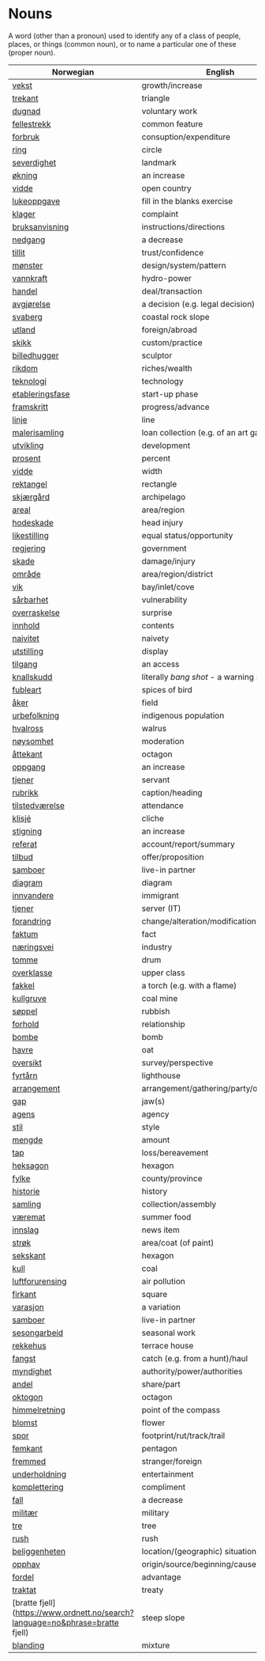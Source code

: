 # Nouns

A word (other than a pronoun) used to identify any of a class of people, places, or things (common noun), or to name a particular one of these (proper noun).

| Norwegian | English | Gender |
| --- | --- | --- |
| [vekst](https://www.ordnett.no/search?language=no&phrase=vekst) | growth/increase | m |
| [trekant](https://www.ordnett.no/search?language=no&phrase=trekant) | triangle | m |
| [dugnad](https://www.ordnett.no/search?language=no&phrase=dugnad) | voluntary work | m |
| [fellestrekk](https://www.ordnett.no/search?language=no&phrase=fellestrekk) | common feature | i |
| [forbruk](https://www.ordnett.no/search?language=no&phrase=forbruk) | consuption/expenditure | i |
| [ring](https://www.ordnett.no/search?language=no&phrase=ring) | circle | m |
| [severdighet](https://www.ordnett.no/search?language=no&phrase=severdighet) | landmark | m |
| [økning](https://www.ordnett.no/search?language=no&phrase=økning) | an increase | m |
| [vidde](https://www.ordnett.no/search?language=no&phrase=vidde) | open country | m |
| [lukeoppgave](https://www.ordnett.no/search?language=no&phrase=lukeoppgave) | fill in the blanks exercise | m |
| [klager](https://www.ordnett.no/search?language=no&phrase=klager) | complaint | m |
| [bruksanvisning](https://www.ordnett.no/search?language=no&phrase=bruksanvisning) | instructions/directions | m |
| [nedgang](https://www.ordnett.no/search?language=no&phrase=nedgang) | a decrease | m |
| [tillit](https://www.ordnett.no/search?language=no&phrase=tillit) | trust/confidence | m |
| [mønster](https://www.ordnett.no/search?language=no&phrase=mønster) | design/system/pattern | i |
| [vannkraft](https://www.ordnett.no/search?language=no&phrase=vannkraft) | hydro-power | m |
| [handel](https://www.ordnett.no/search?language=no&phrase=handel) | deal/transaction | m |
| [avgjørelse](https://www.ordnett.no/search?language=no&phrase=avgjørelse) | a decision (e.g. legal decision) | m |
| [svaberg](https://www.ordnett.no/search?language=no&phrase=svaberg) | coastal rock slope | i |
| [utland](https://www.ordnett.no/search?language=no&phrase=utland) | foreign/abroad | m |
| [skikk](https://www.ordnett.no/search?language=no&phrase=skikk) | custom/practice | m |
| [billedhugger](https://www.ordnett.no/search?language=no&phrase=billedhugger) | sculptor | m |
| [rikdom](https://www.ordnett.no/search?language=no&phrase=rikdom) | riches/wealth | m |
| [teknologi](https://www.ordnett.no/search?language=no&phrase=teknologi) | technology | m |
| [etableringsfase](https://www.ordnett.no/search?language=no&phrase=etableringsfase) | start-up phase | m |
| [framskritt](https://www.ordnett.no/search?language=no&phrase=framskritt) | progress/advance | i |
| [linje](https://www.ordnett.no/search?language=no&phrase=linje) | line | m |
| [malerisamling](https://www.ordnett.no/search?language=no&phrase=malerisamling) | loan collection (e.g. of an art gallery) | m |
| [utvikling](https://www.ordnett.no/search?language=no&phrase=utvikling) | development | m |
| [prosent](https://www.ordnett.no/search?language=no&phrase=prosent) | percent | m |
| [vidde](https://www.ordnett.no/search?language=no&phrase=vidde) | width | m/f |
| [rektangel](https://www.ordnett.no/search?language=no&phrase=rektangel) | rectangle | i |
| [skjærgård](https://www.ordnett.no/search?language=no&phrase=skjærgård) | archipelago | m |
| [areal](https://www.ordnett.no/search?language=no&phrase=areal) | area/region | i |
| [hodeskade](https://www.ordnett.no/search?language=no&phrase=hodeskade) | head injury | m |
| [likestilling](https://www.ordnett.no/search?language=no&phrase=likestilling) | equal status/opportunity | m |
| [regjering](https://www.ordnett.no/search?language=no&phrase=regjering) | government | m |
| [skade](https://www.ordnett.no/search?language=no&phrase=skade) | damage/injury | m |
| [område](https://www.ordnett.no/search?language=no&phrase=område) | area/region/district | i |
| [vik](https://www.ordnett.no/search?language=no&phrase=vik) | bay/inlet/cove | m |
| [sårbarhet](https://www.ordnett.no/search?language=no&phrase=sårbarhet) | vulnerability | m |
| [overraskelse](https://www.ordnett.no/search?language=no&phrase=overraskelse) | surprise | m |
| [innhold](https://www.ordnett.no/search?language=no&phrase=innhold) | contents | i |
| [naivitet](https://www.ordnett.no/search?language=no&phrase=naivitet) | naivety | m |
| [utstilling](https://www.ordnett.no/search?language=no&phrase=utstilling) | display | m |
| [tilgang](https://www.ordnett.no/search?language=no&phrase=tilgang) | an access | i |
| [knallskudd](https://www.ordnett.no/search?language=no&phrase=knallskudd) | literally _bang shot_ - a warning shot gun | i |
| [fubleart](https://www.ordnett.no/search?language=no&phrase=fubleart) | spices of bird | m/f |
| [åker](https://www.ordnett.no/search?language=no&phrase=åker) | field | m |
| [urbefolkning](https://www.ordnett.no/search?language=no&phrase=urbefolkning) | indigenous population | m |
| [hvalross](https://www.ordnett.no/search?language=no&phrase=hvalross) | walrus | m |
| [nøysomhet](https://www.ordnett.no/search?language=no&phrase=nøysomhet) | moderation | m |
| [åttekant](https://www.ordnett.no/search?language=no&phrase=åttekant) | octagon | m |
| [oppgang](https://www.ordnett.no/search?language=no&phrase=oppgang) | an increase | m |
| [tjener](https://www.ordnett.no/search?language=no&phrase=tjener) | servant | m |
| [rubrikk](https://www.ordnett.no/search?language=no&phrase=rubrikk) | caption/heading | m |
| [tilstedværelse](https://www.ordnett.no/search?language=no&phrase=tilstedværelse) | attendance | i |
| [klisjé](https://www.ordnett.no/search?language=no&phrase=klisjé) | cliche | m |
| [stigning](https://www.ordnett.no/search?language=no&phrase=stigning) | an increase | m |
| [referat](https://www.ordnett.no/search?language=no&phrase=referat) | account/report/summary | i |
| [tilbud](https://www.ordnett.no/search?language=no&phrase=tilbud) | offer/proposition | i |
| [samboer](https://www.ordnett.no/search?language=no&phrase=samboer) | live-in partner | m |
| [diagram](https://www.ordnett.no/search?language=no&phrase=diagram) | diagram | i |
| [innvandere](https://www.ordnett.no/search?language=no&phrase=innvandere) | immigrant | m |
| [tjener](https://www.ordnett.no/search?language=no&phrase=tjener) | server (IT) | m |
| [forandring](https://www.ordnett.no/search?language=no&phrase=forandring) | change/alteration/modification | m |
| [faktum](https://www.ordnett.no/search?language=no&phrase=faktum) | fact | i |
| [næringsvei](https://www.ordnett.no/search?language=no&phrase=næringsvei) | industry | m |
| [tomme](https://www.ordnett.no/search?language=no&phrase=tomme) | drum | m |
| [overklasse](https://www.ordnett.no/search?language=no&phrase=overklasse) | upper class | m |
| [fakkel](https://www.ordnett.no/search?language=no&phrase=fakkel) | a torch (e.g. with a flame) | m |
| [kullgruve](https://www.ordnett.no/search?language=no&phrase=kullgruve) | coal mine | m |
| [søppel](https://www.ordnett.no/search?language=no&phrase=søppel) | rubbish | i |
| [forhold](https://www.ordnett.no/search?language=no&phrase=forhold) | relationship | i |
| [bombe](https://www.ordnett.no/search?language=no&phrase=bombe) | bomb | m |
| [havre](https://www.ordnett.no/search?language=no&phrase=havre) | oat | m |
| [oversikt](https://www.ordnett.no/search?language=no&phrase=oversikt) | survey/perspective | m |
| [fyrtårn](https://www.ordnett.no/search?language=no&phrase=fyrtårn) | lighthouse | i |
| [arrangement](https://www.ordnett.no/search?language=no&phrase=arrangement) | arrangement/gathering/party/organisation | i |
| [gap](https://www.ordnett.no/search?language=no&phrase=gap) | jaw(s) | m |
| [agens](https://www.ordnett.no/search?language=no&phrase=agens) | agency | m |
| [stil](https://www.ordnett.no/search?language=no&phrase=stil) | style | m |
| [mengde](https://www.ordnett.no/search?language=no&phrase=mengde) | amount | m |
| [tap](https://www.ordnett.no/search?language=no&phrase=tap) | loss/bereavement | i |
| [heksagon](https://www.ordnett.no/search?language=no&phrase=heksagon) | hexagon | m |
| [fylke](https://www.ordnett.no/search?language=no&phrase=fylke) | county/province | i |
| [historie](https://www.ordnett.no/search?language=no&phrase=historie) | history | m/f |
| [samling](https://www.ordnett.no/search?language=no&phrase=samling) | collection/assembly | m |
| [væremat](https://www.ordnett.no/search?language=no&phrase=væremat) | summer food | m |
| [innslag](https://www.ordnett.no/search?language=no&phrase=innslag) | news item | i |
| [strøk](https://www.ordnett.no/search?language=no&phrase=strøk) | area/coat (of paint) | i |
| [sekskant](https://www.ordnett.no/search?language=no&phrase=sekskant) | hexagon | m |
| [kull](https://www.ordnett.no/search?language=no&phrase=kull) | coal | i |
| [luftforurensing](https://www.ordnett.no/search?language=no&phrase=luftforurensing) | air pollution | m |
| [firkant](https://www.ordnett.no/search?language=no&phrase=firkant) | square | m |
| [varasjon](https://www.ordnett.no/search?language=no&phrase=varasjon) | a variation | m |
| [samboer](https://www.ordnett.no/search?language=no&phrase=samboer) | live-in partner | m |
| [sesongarbeid](https://www.ordnett.no/search?language=no&phrase=sesongarbeid) | seasonal work | i |
| [rekkehus](https://www.ordnett.no/search?language=no&phrase=rekkehus) | terrace house | i |
| [fangst](https://www.ordnett.no/search?language=no&phrase=fangst) | catch (e.g. from a hunt)/haul | m |
| [myndighet](https://www.ordnett.no/search?language=no&phrase=myndighet) | authority/power/authorities | m |
| [andel](https://www.ordnett.no/search?language=no&phrase=andel) | share/part | m |
| [oktogon](https://www.ordnett.no/search?language=no&phrase=oktogon) | octagon | m |
| [himmelretning](https://www.ordnett.no/search?language=no&phrase=himmelretning) | point of the compass | m |
| [blomst](https://www.ordnett.no/search?language=no&phrase=blomst) | flower | m |
| [spor](https://www.ordnett.no/search?language=no&phrase=spor) | footprint/rut/track/trail | i |
| [femkant](https://www.ordnett.no/search?language=no&phrase=femkant) | pentagon | m |
| [fremmed](https://www.ordnett.no/search?language=no&phrase=fremmed) | stranger/foreign | m |
| [underholdning](https://www.ordnett.no/search?language=no&phrase=underholdning) | entertainment | m |
| [komplettering](https://www.ordnett.no/search?language=no&phrase=komplettering) | compliment | m |
| [fall](https://www.ordnett.no/search?language=no&phrase=fall) | a decrease | i |
| [militær](https://www.ordnett.no/search?language=no&phrase=militær) | military | m |
| [tre](https://www.ordnett.no/search?language=no&phrase=tre) | tree | i |
| [rush](https://www.ordnett.no/search?language=no&phrase=rush) | rush | i |
| [beliggenheten](https://www.ordnett.no/search?language=no&phrase=beliggenheten) | location/(geographic) situation | m/f |
| [opphav](https://www.ordnett.no/search?language=no&phrase=opphav) | origin/source/beginning/cause | i |
| [fordel](https://www.ordnett.no/search?language=no&phrase=fordel) | advantage | m |
| [traktat](https://www.ordnett.no/search?language=no&phrase=traktat) | treaty | m |
| [bratte fjell](https://www.ordnett.no/search?language=no&phrase=bratte fjell) | steep slope | m |
| [blanding](https://www.ordnett.no/search?language=no&phrase=blanding) | mixture | m |

